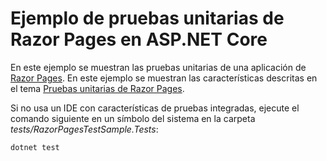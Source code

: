 # <a name="aspnet-core-razor-pages-unit-tests-sample"></a>Ejemplo de pruebas unitarias de Razor Pages en ASP.NET Core

En este ejemplo se muestran las pruebas unitarias de una aplicación de [Razor Pages](https://docs.microsoft.com/aspnet/core/mvc/razor-pages). En este ejemplo se muestran las características descritas en el tema [Pruebas unitarias de Razor Pages](https://docs.microsoft.com/aspnet/core/test/razor-pages-tests).

Si no usa un IDE con características de pruebas integradas, ejecute el comando siguiente en un símbolo del sistema en la carpeta *tests/RazorPagesTestSample.Tests*:

```console
dotnet test
```
